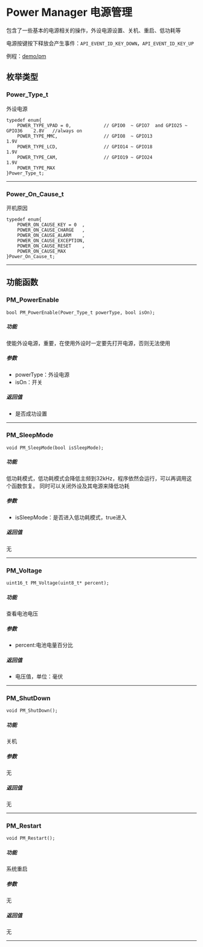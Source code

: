 Power Manager 电源管理
====

包含了一些基本的电源相关的操作，外设电源设置、关机、重启、低功耗等

电源按键按下释放会产生事件：`API_EVENT_ID_KEY_DOWN`，`API_EVENT_ID_KEY_UP`

例程：[demo/pm](https://github.com/Ai-Thinker-Open/GPRS_C_SDK/blob/master/demo/pm/src/demo_pm.c)


## 枚举类型

### Power_Type_t

外设电源

```
typedef enum{
    POWER_TYPE_VPAD = 0,            // GPIO0  ~ GPIO7  and GPIO25 ~ GPIO36    2.8V   //always on
    POWER_TYPE_MMC,                 // GPIO8  ~ GPIO13                        1.9V
    POWER_TYPE_LCD,                 // GPIO14 ~ GPIO18                        1.9V
    POWER_TYPE_CAM,                 // GPIO19 ~ GPIO24                        1.9V
    POWER_TYPE_MAX
}Power_Type_t;
```

---

### Power_On_Cause_t

开机原因

```
typedef enum{
    POWER_ON_CAUSE_KEY = 0  ,
    POWER_ON_CAUSE_CHARGE   ,
    POWER_ON_CAUSE_ALARM    ,
    POWER_ON_CAUSE_EXCEPTION,
    POWER_ON_CAUSE_RESET    ,
    POWER_ON_CAUSE_MAX
}Power_On_Cause_t;
```

---


## 功能函数


### PM_PowerEnable

```
bool PM_PowerEnable(Power_Type_t powerType, bool isOn);
```

##### 功能

使能外设电源，重要，在使用外设时一定要先打开电源，否则无法使用

##### 参数

* powerType：外设电源
* isOn：开关

##### 返回值

* 是否成功设置

---

### PM_SleepMode

```
void PM_SleepMode(bool isSleepMode);
```

##### 功能

低功耗模式，低功耗模式会降低主频到32kHz，程序依然会运行，可以再调用这个函数恢复。
同时可以关闭外设及其电源来降低功耗

##### 参数

* isSleepMode：是否进入低功耗模式，true进入

##### 返回值

无

---

### PM_Voltage

```
uint16_t PM_Voltage(uint8_t* percent);
```

##### 功能

查看电池电压

##### 参数

* percent:电池电量百分比

##### 返回值

* 电压值，单位：毫伏

---

### PM_ShutDown

```
void PM_ShutDown();
```

##### 功能

关机

##### 参数

无

##### 返回值

无

---

### PM_Restart

```
void PM_Restart();
```

##### 功能

系统重启

##### 参数

无

##### 返回值

无

---

